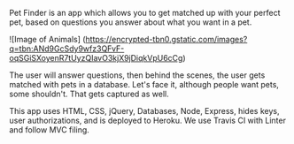 

Pet Finder is an app which allows you to get matched up with your perfect pet, based on questions you answer about what you want in a pet.

![Image of Animals] (https://encrypted-tbn0.gstatic.com/images?q=tbn:ANd9GcSdy9wfz3QFvF-oqSGiSXoyenR7tUyzQIavO3kjX9jDiqkVpU6cCg)

The user will answer questions, then behind the scenes, the user gets matched with pets in a database.  Let's face it, although people want pets, some shouldn't.  That gets captured as well.

This app uses HTML, CSS, jQuery, Databases, Node, Express, hides keys, user authorizations, and is deployed to Heroku.  We use Travis CI with Linter and follow MVC filing.



